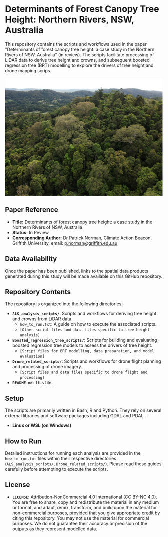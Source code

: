 # Determinants of Forest Canopy Tree Height: Northern Rivers, NSW, Australia

This repository contains the scripts and workflows used in the paper "Determinants of forest canopy tree height: a case study in the Northern Rivers of NSW, Australia" (in review).  The scripts facilitate processing of LiDAR data to derive tree height and crowns, and subsequent boosted regression tree (BRT) modelling to explore the drivers of tree height and drone mapping scrips.

![Forest in the region](rainforest_drone.png "Rainforest from drone")

## Paper Reference

* **Title:** Determinants of forest canopy tree height: a case study in the Northern Rivers of NSW, Australia
* **Status:** In Review
* **Corresponding Author:** Dr Patrick Norman, Climate Action Beacon, Griffith University, email: p.norman@griffith.edu.au

## Data Availability

Once the paper has been published, links to the spatial data products generated during this study will be made available on this GitHub repository.

## Repository Contents

The repository is organized into the following directories:

* **`ALS_analysis_scripts/`**: Scripts and workflows for deriving tree height and crowns from LiDAR data.
    * `how_to_run.txt`:  A guide on how to execute the associated scripts.
    * `[Other script files and data files specific to tree height analysis]`
* **`Boosted_regression_tree_scripts/`**: Scripts for building and evaluating boosted regression tree models to assess the drivers of tree height.
    * `[Script files for BRT modelling, data preparation, and model evaluation]`
* **`Drone_related_scripts/`**: Scripts and workflows for drone flight planning and processing of drone imagery.
    * `[Script files and data files specific to drone flight and processing]`
* **`README.md`**: This file.

## Setup

The scripts are primarily written in Bash, R and Python. They rely on several external libraries and software packages including GDAL and PDAL.

* **Linux or WSL (on Windows)** 

## How to Run

Detailed instructions for running each analysis are provided in the `how_to_run.txt` files within their respective directories (`ALS_analysis_scripts/`, `Drone_related_scripts/`).  Please read these guides carefully before attempting to execute the scripts.

## License

* **`LICENSE`**:  Attribution-NonCommercial 4.0 International (CC BY-NC 4.0). You are free to share, copy and redistribute the material in any medium or format, and adapt, remix, transform, and build upon the material for non-commercial purposes, provided that you give appropriate credit by citing this repository. You may not use the material for commercial purposes. We do not guarantee their accuracy or precision of the outputs as they represent modelled data.

<!-- Add contact information for questions or collaboration -->

